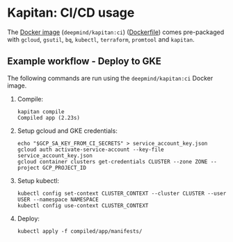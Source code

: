 # Kapitan: CI/CD usage

The [Docker image](https://hub.docker.com/r/deepmind/kapitan/tags/) (`deepmind/kapitan:ci`) ([Dockerfile](https://github.com/kapicorp/kapitan/blob/master/Dockerfile.ci)) comes pre-packaged with `gcloud`, `gsutil`, `bq`, `kubectl`, `terraform`, `promtool` and `kapitan`.

## Example workflow - Deploy to GKE

The following commands are run using the `deepmind/kapitan:ci` Docker image.

1. Compile:

    ```shell
    kapitan compile
    Compiled app (2.23s)
    ```

2. Setup gcloud and GKE credentials:

     ```shell
     echo "$GCP_SA_KEY_FROM_CI_SECRETS" > service_account_key.json
     gcloud auth activate-service-account --key-file service_account_key.json
     gcloud container clusters get-credentials CLUSTER --zone ZONE --project GCP_PROJECT_ID
     ```

3. Setup kubectl:

     ```shell
     kubectl config set-context CLUSTER_CONTEXT --cluster CLUSTER --user USER --namespace NAMESPACE
     kubectl config use-context CLUSTER_CONTEXT
     ```

4. Deploy:

     ```shell
     kubectl apply -f compiled/app/manifests/
     ```
